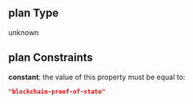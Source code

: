 ## plan Type

unknown

## plan Constraints

**constant**: the value of this property must be equal to:

```json
"blockchain-proof-of-state"
```
